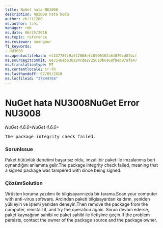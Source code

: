 ```yaml
---
title: NuGet hata NU3008
description: NU3008 hata kodu
author: zhili1208
ms.author: lzhi
manager: rob
ms.date: 06/25/2018
ms.topic: reference
ms.reviewer: anangaur
f1_keywords:
- NU3008
ms.openlocfilehash: e4337787c9a5f2868efc8996107a64876cd07dcf
ms.sourcegitcommit: 8e3546ab630a24cde8725610b6a68f8eb87afa47
ms.translationtype: MT
ms.contentlocale: tr-TR
ms.lasthandoff: 07/05/2018
ms.locfileid: "37844768"
---
```

# <a name="nuget-error-nu3008"></a><span data-ttu-id="e5e43-103">NuGet hata NU3008</span><span class="sxs-lookup"><span data-stu-id="e5e43-103">NuGet Error NU3008</span></span>

<span data-ttu-id="e5e43-104">*NuGet 4.6.0+*</span><span class="sxs-lookup"><span data-stu-id="e5e43-104">*NuGet 4.6.0+*</span></span>

<pre>The package integrity check failed.</pre>

### <a name="issue"></a><span data-ttu-id="e5e43-105">Sorun</span><span class="sxs-lookup"><span data-stu-id="e5e43-105">Issue</span></span>
<span data-ttu-id="e5e43-106">Paket bütünlük denetimi başarısız oldu, imzalı bir paket ile imzalanmış beri oynandığını anlamına gelir.</span><span class="sxs-lookup"><span data-stu-id="e5e43-106">The package integrity check failed, meaning that a signed package was tampered with since being signed.</span></span>

### <a name="solution"></a><span data-ttu-id="e5e43-107">Çözüm</span><span class="sxs-lookup"><span data-stu-id="e5e43-107">Solution</span></span>
<span data-ttu-id="e5e43-108">Virüsten koruma yazılımı ile bilgisayarınızda bir tarama.</span><span class="sxs-lookup"><span data-stu-id="e5e43-108">Scan your computer with anti-virus software.</span></span> <span data-ttu-id="e5e43-109">Ardından paketi bilgisayardan kaldırın, yeniden yükleyin ve işlemi yeniden deneyin.</span><span class="sxs-lookup"><span data-stu-id="e5e43-109">Then remove the package from the computer, reinstall it, and try the operation again.</span></span> <span data-ttu-id="e5e43-110">Sorun devam ederse, paket kaynağının sahibi ve paket sahibi ile iletişime geçin.</span><span class="sxs-lookup"><span data-stu-id="e5e43-110">If the problem persists, contact the owner of the package source and the package owner.</span></span>